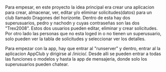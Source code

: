 Para empesar, en este proyecto la idea principal era crear una aplicacion para crear, almacenar, ver, editar y/o eliminar solicitudes(datos) para un club llamado Dragones del horizonte.
Dentro de esta hay dos superusuarios, pedro y nachodn y cuyas contraseñas son las dos "Trex2008". Estos dos usuarios pueden editar, eliminar y crear solicitudes. Por otro lado las personas 
que no esta loged in o no tienen un superusuario, solo pueden ver la tabla de solicitudes y seleccionar ver los detalles. 

Para empezar con la app, hay que entrar al "runserver" y dentro, entrar al la aplicacion AppClub y dirigirse al /inicio/. Desde alli se pueden entrar a todas las funciones o modelos y hasta la 
app de mensajeria, donde solo los superusuarios pueden chatear.  
